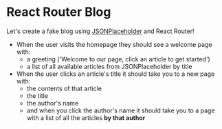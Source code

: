 # React Router Blog

Let's create a fake blog using [JSONPlaceholder](https://jsonplaceholder.typicode.com/) and React Router!

* When the user visits the homepage they should see a welcome page with:
  * a greeting ('Welcome to our page, click an article to get started')
  * a list of all available articles from JSONPlaceholder by title
* When the user clicks an article's title it should take you to a new page with:
  * the contents of that article
  * the title
  * the author's name
  * and when you click the author's name it should take you to a page with a list of all the articles **by that author**
